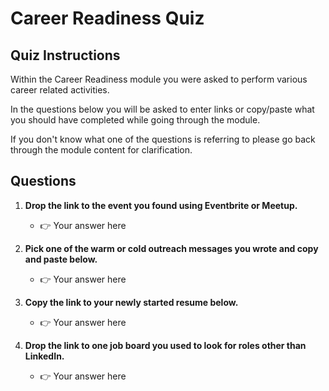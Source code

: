 # Career Readiness Quiz

## Quiz Instructions

Within the Career Readiness module you were asked to perform various career related activities.

In the questions below you will be asked to enter links or copy/paste what you should have completed while going through the module.

If you don't know what one of the questions is referring to please go back through the module content for clarification.

## Questions

1. **Drop the link to the event you found using Eventbrite or Meetup.**
    - 👉 Your answer here

2. **Pick one of the warm or cold outreach messages you wrote and copy and paste below.**
    - 👉 Your answer here

3. **Copy the link to your newly started resume below.**
    - 👉 Your answer here

4. **Drop the link to one job board you used to look for roles other than LinkedIn.**
    - 👉 Your answer here

